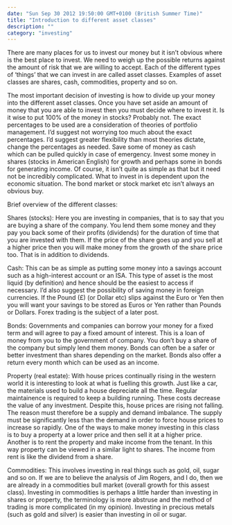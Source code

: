 ```yaml
---
date: "Sun Sep 30 2012 19:50:00 GMT+0100 (British Summer Time)"
title: "Introduction to different asset classes"
description: ""
category: "investing"
---
```

There are many places for us to invest our money but it isn’t obvious where is the best place to invest. We need to weigh up the possible returns against the amount of risk that we are willing to accept. Each of the different types of ‘things’ that we can invest in are called asset classes. Examples of asset classes are shares, cash, commodities, property and so on.

[](http://www.gutic.co.uk/index.php/articles/91-articles/reviews)

The most important decision of investing is how to divide up your money into the different asset classes. Once you have set aside an amount of money that you are able to invest then you must decide where to invest it. Is it wise to put 100% of the money in stocks? Probably not. The exact percentages to be used are a consideration of theories of portfolio management. I’d suggest not worrying too much about the exact percentages. I’d suggest greater flexibility than most theories dictate, change the percentages as needed. Save some of money as cash which can be pulled quickly in case of emergency. Invest some money in shares (stocks in American English) for growth and perhaps some in bonds for generating income. Of course, it isn’t quite as simple as that but it need not be incredibly complicated. What to invest in is dependent upon the economic situation. The bond market or stock market etc isn’t always an obvious buy.

Brief overview of the different classes:

Shares (stocks): Here you are investing in companies, that is to say that you are buying a share of the company. You lend them some money and they pay you back some of their profits (dividends) for the duration of time that you are invested with them. If the price of the share goes up and you sell at a higher price then you will make money from the growth of the share price too. That is in addition to dividends.

Cash: This can be as simple as putting some money into a savings account such as a high-interest account or an ISA. This type of asset is the most liquid (by definition) and hence should be the easiest to access if necessary. I’d also suggest the possibility of saving money in foreign currencies. If the Pound (£) (or Dollar etc) slips against the Euro or Yen then you will want your savings to be stored as Euros or Yen rather than Pounds or Dollars. Forex trading is the subject of a later post.

Bonds: Governments and companies can borrow your money for a fixed term and will agree to pay a fixed amount of interest. This is a loan of money from you to the government of company. You don’t buy a share of the company but simply lend them money. Bonds can often be a safer or better investment than shares depending on the market. Bonds also offer a return every month which can be used as an income.

Property (real estate): With house prices continually rising in the western world it is interesting to look at what is fuelling this growth. Just like a car, the materials used to build a house depreciate all the time. Regular maintainence is required to keep a building running. These costs decrease the value of any investment. Despite this, house prices are rising not falling. The reason must therefore be a supply and demand imbalance. The supply must be significantly less than the demand in order to force house prices to increase so rapidly. One of the ways to make money investing in this class is to buy a property at a lower price and then sell it at a higher price. Another is to rent the property and make income from the tenant. In this way property can be viewed in a similar light to shares. The income from rent is like the dividend from a share.

Commodities: This involves investing in real things such as gold, oil, sugar and so on. If we are to believe the analysis of Jim Rogers, and I do, then we are already in a commodities bull market (overall growth for this assest class). Investing in commodities is perhaps a little harder than investing in shares or property, the terminology is more abstruse and the method of trading is more complicated (in my opinion). Investing in precious metals (such as gold and silver) is easier than investing in oil or sugar.